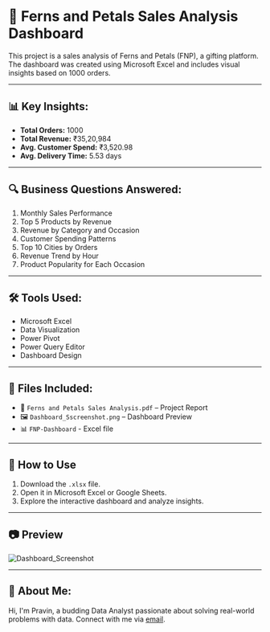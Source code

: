 # 🌸 Ferns and Petals Sales Analysis Dashboard

This project is a sales analysis of Ferns and Petals (FNP), a gifting platform. The dashboard was created using Microsoft Excel and includes visual insights based on 1000 orders.

---

## 📊 Key Insights:

- **Total Orders:** 1000
- **Total Revenue:** ₹35,20,984
- **Avg. Customer Spend:** ₹3,520.98
- **Avg. Delivery Time:** 5.53 days

---

## 🔍 Business Questions Answered:

1. Monthly Sales Performance
2. Top 5 Products by Revenue
3. Revenue by Category and Occasion
4. Customer Spending Patterns
5. Top 10 Cities by Orders
6. Revenue Trend by Hour
7. Product Popularity for Each Occasion

---

## 🛠 Tools Used:
- Microsoft Excel
- Data Visualization
- Power Pivot
- Power Query Editor
- Dashboard Design

---

## 📁 Files Included:

- 📄 `Ferns and Petals Sales Analysis.pdf` – Project Report
- 🖼️ `Dashboard_Sscreenshot.png` – Dashboard Preview
- 📊 `FNP-Dashboard` - Excel file 

---

## 🔧 How to Use
1. Download the `.xlsx` file.
2. Open it in Microsoft Excel or Google Sheets.
3. Explore the interactive dashboard and analyze insights.

---

## 📷 Preview
![Dashboard_Screenshot](https://github.com/user-attachments/assets/68eaeece-f068-4f94-8f60-03abde51b191)

---

## 📌 About Me:
Hi, I'm Pravin, a budding Data Analyst passionate about solving real-world problems with data. Connect with me via [email](mailto:pravindparadkar2003@gmail.com).

